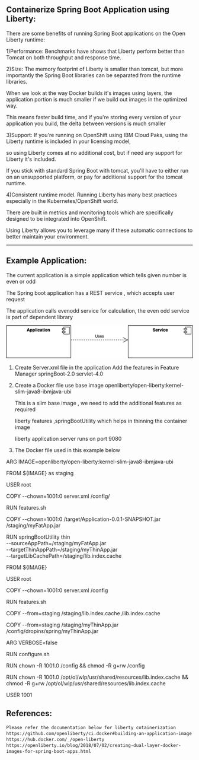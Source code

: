 Containerize Spring Boot Application using Liberty:
---------------------------------------------------
There are some benefits of running Spring Boot applications on the Open Liberty runtime:

1)Performance: Benchmarks have shows that Liberty perform better than Tomcat on both throughput and response time.

2)Size: The memory footprint of Liberty is smaller than tomcat, but more importantly the Spring Boot libraries can be separated from the runtime libraries.

When we look at the way Docker builds it's images using layers, the application portion is much smaller if we build out images in the optimized way.

This means faster build time, and if you're storing every version of your application you build, the delta between versions is much smaller

3)Support: If you're running on OpenShift using IBM Cloud Paks, using the Liberty runtime is included in your licensing model,

so using Liberty comes at no additional cost, but if need any support for Liberty it's included.

If you stick with standard Spring Boot with tomcat, you'll have to either run on an unsupported platform, or pay for additional support for the tomcat runtime.

4)Consistent runtime model. Running Liberty has many best practices especially in the Kubernetes/OpenShift world.

There are built in metrics and monitoring tools which are specifically designed to be integrated into OpenShift.

Using Liberty allows you to leverage many if these automatic connections to better maintain your environment.

-------------
Example Application:
--------------------

The current application is a simple application which tells given number is even or odd

The Spring boot application has a REST service , which accepts user request

The application calls evenodd service for calculation, the even odd service is part of dependent library

![Apptolib.png](images/Apptolib.png)

1. Create Server.xml file in the application
   Add the features in Feature Manager <feature>springBoot-2.0</feature>
                            <feature>servlet-4.0</feature>

2. Create a Docker file use base image openliberty/open-liberty:kernel-slim-java8-ibmjava-ubi

    This is a slim base image , we need to add the additional features as required

    liberty features ,springBootUtility which helps in thinning the container image

    liberty application server runs on port 9080

3. The Docker file used in this example below

ARG IMAGE=openliberty/open-liberty:kernel-slim-java8-ibmjava-ubi

FROM ${IMAGE} as staging

USER root

COPY --chown=1001:0  server.xml /config/

RUN features.sh

COPY --chown=1001:0  /target/Application-0.0.1-SNAPSHOT.jar /staging/myFatApp.jar

RUN springBootUtility thin \
 --sourceAppPath=/staging/myFatApp.jar \
 --targetThinAppPath=/staging/myThinApp.jar \
 --targetLibCachePath=/staging/lib.index.cache

FROM ${IMAGE}

USER root

COPY --chown=1001:0 server.xml /config

RUN features.sh

COPY --from=staging /staging/lib.index.cache /lib.index.cache

COPY --from=staging /staging/myThinApp.jar /config/dropins/spring/myThinApp.jar

ARG VERBOSE=false

RUN configure.sh

RUN chown -R 1001.0 /config && chmod -R g+rw /config

RUN chown -R 1001.0 /opt/ol/wlp/usr/shared/resources/lib.index.cache && chmod -R g+rw /opt/ol/wlp/usr/shared/resources/lib.index.cache

USER 1001

References:
-----------

    Please refer the documentation below for liberty cotainerization
    https://github.com/openliberty/ci.docker#building-an-application-image
    https://hub.docker.com/_/open-liberty
    https://openliberty.io/blog/2018/07/02/creating-dual-layer-docker-images-for-spring-boot-apps.html